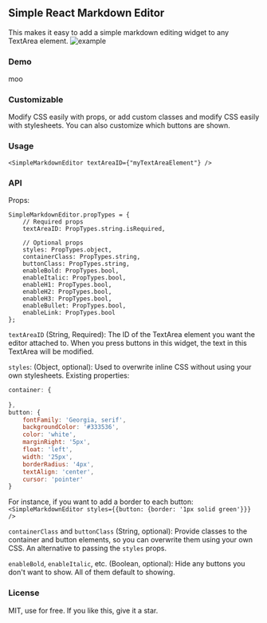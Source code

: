 ## Simple React Markdown Editor ##
This makes it easy to add a simple markdown editing widget to any TextArea element.
![example](https://raw.githubusercontent.com/seibelj/react-simple-markdown-editor/master/doc/pic.png)

### Demo
moo

### Customizable
Modify CSS easily with props, or add custom classes and modify CSS easily with stylesheets. You can also customize which buttons are shown.

### Usage
`<SimpleMarkdownEditor textAreaID={"myTextAreaElement"} />`

### API
Props:
```
SimpleMarkdownEditor.propTypes = {
    // Required props
    textAreaID: PropTypes.string.isRequired,

    // Optional props
    styles: PropTypes.object,
    containerClass: PropTypes.string,
    buttonClass: PropTypes.string,
    enableBold: PropTypes.bool,
    enableItalic: PropTypes.bool,
    enableH1: PropTypes.bool,
    enableH2: PropTypes.bool,
    enableH3: PropTypes.bool,
    enableBullet: PropTypes.bool,
    enableLink: PropTypes.bool
};
```
`textAreaID` (String, Required): The ID of the TextArea element you want the editor attached to. When you press buttons in this widget, the text in this TextArea will be modified.

`styles`: (Object, optional): Used to overwrite inline CSS without using your own stylesheets. Existing properties:    

```javascript
container: {
            
},
button: {
    fontFamily: 'Georgia, serif',
    backgroundColor: '#333536',
    color: 'white',
    marginRight: '5px',
    float: 'left',
    width: '25px',
    borderRadius: '4px',
    textAlign: 'center',
    cursor: 'pointer'
}
```

For instance, if you want to add a border to each button:
`<SimpleMarkdownEditor styles={{button: {border: '1px solid green'}}} />`

`containerClass` and `buttonClass` (String, optional): Provide classes to the container and button elements, so you can overwrite them using your own CSS. An alternative to passing the `styles` props.

`enableBold`, `enableItalic`, etc. (Boolean, optional): Hide any buttons you don't want to show. All of them default to showing.

### License
MIT, use for free. If you like this, give it a star.